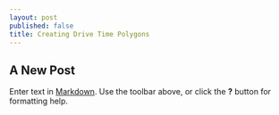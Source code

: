 ```yaml
---
layout: post
published: false
title: Creating Drive Time Polygons
---
```

## A New Post

Enter text in [Markdown](http://daringfireball.net/projects/markdown/). Use the toolbar above, or click the **?** button for formatting help.

